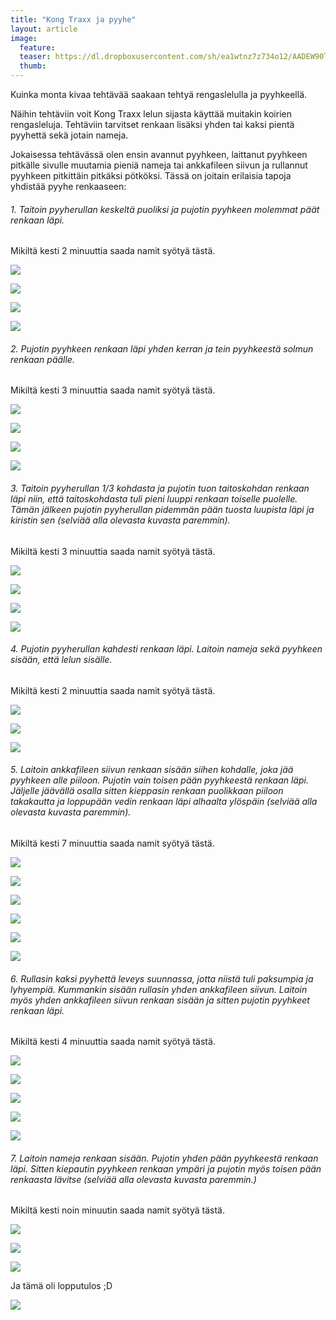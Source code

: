 ```yaml
---
title: "Kong Traxx ja pyyhe"
layout: article
image:
  feature:
  teaser: https://dl.dropboxusercontent.com/sh/ea1wtnz7z734o12/AADEW90TE9i16TlEW3e2IRlHa/aktivointi/kong-traxx-ja-pyyhe/DSC57081-245px.jpg
  thumb:
---
```


Kuinka monta kivaa tehtävää saakaan tehtyä rengaslelulla ja pyyhkeellä.

Näihin tehtäviin voit Kong Traxx lelun sijasta käyttää muitakin koirien rengasleluja. Tehtäviin tarvitset renkaan lisäksi yhden tai kaksi pientä pyyhettä sekä jotain nameja. 

Jokaisessa tehtävässä olen ensin avannut pyyhkeen, laittanut pyyhkeen pitkälle sivulle muutamia pieniä nameja tai ankkafileen siivun ja rullannut pyyhkeen pitkittäin pitkäksi pötköksi. Tässä on joitain erilaisia tapoja yhdistää pyyhe renkaaseen:

###### 1. Taitoin pyyherullan keskeltä puoliksi ja pujotin pyyhkeen molemmat päät renkaan läpi.
Mikiltä kesti 2 minuuttia saada namit syötyä tästä.

[![](https://dl.dropboxusercontent.com/sh/ea1wtnz7z734o12/AABAaB9PqB7uxdBgBswVGK-Ma/aktivointi/kong-traxx-ja-pyyhe/DSC57006-800px.jpg)](https://dl.dropboxusercontent.com/sh/ea1wtnz7z734o12/AADoOW8FAuczJNHpc00s82-ma/aktivointi/kong-traxx-ja-pyyhe/DSC57006.jpg)

[![](https://dl.dropboxusercontent.com/sh/ea1wtnz7z734o12/AAAtnPWteiv8wn5cM0P72vGva/aktivointi/kong-traxx-ja-pyyhe/DSC57009-800px.jpg)](https://dl.dropboxusercontent.com/sh/ea1wtnz7z734o12/AADE2_-h-E-cLBhqHncX_T7aa/aktivointi/kong-traxx-ja-pyyhe/DSC57009.jpg)

[![](https://dl.dropboxusercontent.com/sh/ea1wtnz7z734o12/AADjat7yBMH1F4fzMJf5UwV9a/aktivointi/kong-traxx-ja-pyyhe/DSC57014-800px.jpg)](https://dl.dropboxusercontent.com/sh/ea1wtnz7z734o12/AAANZbCLnCfR5534W_9ICJMoa/aktivointi/kong-traxx-ja-pyyhe/DSC57014.jpg)

[![](https://dl.dropboxusercontent.com/sh/ea1wtnz7z734o12/AAA3-dd1SkT1EMseLtv5MTywa/aktivointi/kong-traxx-ja-pyyhe/DSC57043-800px.jpg)](https://dl.dropboxusercontent.com/sh/ea1wtnz7z734o12/AAAfsUwXQZsu3uOdQDI8h_lUa/aktivointi/kong-traxx-ja-pyyhe/DSC57043.jpg)

###### 2. Pujotin pyyhkeen renkaan läpi yhden kerran ja tein pyyhkeestä solmun renkaan päälle.
Mikiltä kesti 3 minuuttia saada namit syötyä tästä.

[![](https://dl.dropboxusercontent.com/sh/ea1wtnz7z734o12/AACUY39UUsOk3O6VZNakNg5aa/aktivointi/kong-traxx-ja-pyyhe/DSC57672-800px.jpg)](https://dl.dropboxusercontent.com/sh/ea1wtnz7z734o12/AABmVLL2VQMyfXA9lD6fI57_a/aktivointi/kong-traxx-ja-pyyhe/DSC57672.jpg)

[![](https://dl.dropboxusercontent.com/sh/ea1wtnz7z734o12/AACuUNBN4IcfzRgCEj7oFRG2a/aktivointi/kong-traxx-ja-pyyhe/DSC56921-800px.jpg)](https://dl.dropboxusercontent.com/sh/ea1wtnz7z734o12/AABhM8zJXIQPxaJS-1reAz5Ca/aktivointi/kong-traxx-ja-pyyhe/DSC56921.jpg)

[![](https://dl.dropboxusercontent.com/sh/ea1wtnz7z734o12/AABuEFbwocMLC5qiFTioHtG_a/aktivointi/kong-traxx-ja-pyyhe/DSC56997-800px.jpg)](https://dl.dropboxusercontent.com/sh/ea1wtnz7z734o12/AAD1j_Nebv4KlE9Ei0q6wwyBa/aktivointi/kong-traxx-ja-pyyhe/DSC56997.jpg)

[![](https://dl.dropboxusercontent.com/sh/ea1wtnz7z734o12/AAD65Dbj2AQzDzbwh44aM9CPa/aktivointi/kong-traxx-ja-pyyhe/DSC56936-800px.jpg)](https://dl.dropboxusercontent.com/sh/ea1wtnz7z734o12/AADL2rrNC5seg1CKZOVEIJQLa/aktivointi/kong-traxx-ja-pyyhe/DSC56936.jpg)

###### 3. Taitoin pyyherullan 1/3 kohdasta ja pujotin tuon taitoskohdan renkaan läpi niin, että taitoskohdasta tuli pieni luuppi renkaan toiselle puolelle. Tämän jälkeen pujotin pyyherullan pidemmän pään tuosta luupista läpi ja kiristin sen (selviää alla olevasta kuvasta paremmin).
Mikiltä kesti 3 minuuttia saada namit syötyä tästä.

[![](https://dl.dropboxusercontent.com/sh/ea1wtnz7z734o12/AAAjTPhUXVt0Nk_KpB3Xp9qPa/aktivointi/kong-traxx-ja-pyyhe/Kollaasi_1-800px.jpg)](https://dl.dropboxusercontent.com/sh/ea1wtnz7z734o12/AABEoaQFIrNZph0Hg72Bo7rqa/aktivointi/kong-traxx-ja-pyyhe/Kollaasi_1.jpg)

[![](https://dl.dropboxusercontent.com/sh/ea1wtnz7z734o12/AADE-txlKM-zMtbe0Dg3DFaoa/aktivointi/kong-traxx-ja-pyyhe/DSC57081-800px.jpg)](https://dl.dropboxusercontent.com/sh/ea1wtnz7z734o12/AAB99M6f2EmoKqs--g2_wTeAa/aktivointi/kong-traxx-ja-pyyhe/DSC57081.jpg)

[![](https://dl.dropboxusercontent.com/sh/ea1wtnz7z734o12/AACiIKdxRtNPgH-xRqGO8C2fa/aktivointi/kong-traxx-ja-pyyhe/DSC57112-800px.jpg)](https://dl.dropboxusercontent.com/sh/ea1wtnz7z734o12/AABGa0CotaR8tV0B1LZs-qpUa/aktivointi/kong-traxx-ja-pyyhe/DSC57112.jpg)

[![](https://dl.dropboxusercontent.com/sh/ea1wtnz7z734o12/AABpizOgwQuED_Zxc_4g4dwja/aktivointi/kong-traxx-ja-pyyhe/DSC57117-800px.jpg)](https://dl.dropboxusercontent.com/sh/ea1wtnz7z734o12/AABE0Qvy11MUK4zV9GizFEh_a/aktivointi/kong-traxx-ja-pyyhe/DSC57117.jpg)

###### 4. Pujotin pyyherullan kahdesti renkaan läpi. Laitoin nameja sekä pyyhkeen sisään, että lelun sisälle.
Mikiltä kesti 2 minuuttia saada namit syötyä tästä.

[![](https://dl.dropboxusercontent.com/sh/ea1wtnz7z734o12/AACkvjsJDgOyhFfiAHOlbXFRa/aktivointi/kong-traxx-ja-pyyhe/DSC57135-800px.jpg)](https://dl.dropboxusercontent.com/sh/ea1wtnz7z734o12/AADz70AvoF9ZsxbrIz1rTLt4a/aktivointi/kong-traxx-ja-pyyhe/DSC57135.jpg)

[![](https://dl.dropboxusercontent.com/sh/ea1wtnz7z734o12/AAB-732c20OfqSixPMHEIvQGa/aktivointi/kong-traxx-ja-pyyhe/DSC57160-800px.jpg)](https://dl.dropboxusercontent.com/sh/ea1wtnz7z734o12/AAC72FAtOL87nW5A816V9A65a/aktivointi/kong-traxx-ja-pyyhe/DSC57160.jpg)

[![](https://dl.dropboxusercontent.com/sh/ea1wtnz7z734o12/AAASUQXUWAWt7q0Z3CLlNi0Sa/aktivointi/kong-traxx-ja-pyyhe/DSC57167-800px.jpg)](https://dl.dropboxusercontent.com/sh/ea1wtnz7z734o12/AADekABfLJYfjsFmjSWz823-a/aktivointi/kong-traxx-ja-pyyhe/DSC57167.jpg)

###### 5. Laitoin ankkafileen siivun renkaan sisään siihen kohdalle, joka jää pyyhkeen alle piiloon. Pujotin vain toisen pään pyyhkeestä renkaan läpi. Jäljelle jäävällä osalla sitten kieppasin renkaan puolikkaan piiloon takakautta ja loppupään vedin renkaan läpi alhaalta ylöspäin (selviää alla olevasta kuvasta paremmin).
Mikiltä kesti 7 minuuttia saada namit syötyä tästä.

[![](https://dl.dropboxusercontent.com/sh/ea1wtnz7z734o12/AAAQ5iI9b9umeUPok1jIVS-Ca/aktivointi/kong-traxx-ja-pyyhe/Kollaasi_4-800px.jpg)](https://dl.dropboxusercontent.com/sh/ea1wtnz7z734o12/AADTNJ62NhpDE2IgIpEQv7c_a/aktivointi/kong-traxx-ja-pyyhe/Kollaasi_4.jpg)

[![](https://dl.dropboxusercontent.com/sh/ea1wtnz7z734o12/AABco4QF227mczzA9MrOKTbTa/aktivointi/kong-traxx-ja-pyyhe/DSC57418-800px.jpg)](https://dl.dropboxusercontent.com/sh/ea1wtnz7z734o12/AAAt_rBP2Xz94PRrz16EAPyma/aktivointi/kong-traxx-ja-pyyhe/DSC57418.jpg)

[![](https://dl.dropboxusercontent.com/sh/ea1wtnz7z734o12/AADhTldnQ22h2uqkYGvCTiOXa/aktivointi/kong-traxx-ja-pyyhe/DSC57479-800px.jpg)](https://dl.dropboxusercontent.com/sh/ea1wtnz7z734o12/AABmtqrAs53VIn-oKeizIxzba/aktivointi/kong-traxx-ja-pyyhe/DSC57479.jpg)

[![](https://dl.dropboxusercontent.com/sh/ea1wtnz7z734o12/AAAd61Ztyr_u3d-s1PYgpcqFa/aktivointi/kong-traxx-ja-pyyhe/DSC57437-800px.jpg)](https://dl.dropboxusercontent.com/sh/ea1wtnz7z734o12/AAA0pGylkYPdPE1mGVc1Dj4ea/aktivointi/kong-traxx-ja-pyyhe/DSC57437.jpg)

[![](https://dl.dropboxusercontent.com/sh/ea1wtnz7z734o12/AADxhC15BtN8zcgqsX_wQv4Xa/aktivointi/kong-traxx-ja-pyyhe/DSC57512-800px.jpg)](https://dl.dropboxusercontent.com/sh/ea1wtnz7z734o12/AAC7I2CPbbXm9CmjG6uUzi7Ha/aktivointi/kong-traxx-ja-pyyhe/DSC57512.jpg)

[![](https://dl.dropboxusercontent.com/sh/ea1wtnz7z734o12/AABsy9KclWwOvoMLQ99XrsHWa/aktivointi/kong-traxx-ja-pyyhe/DSC57527-800px.jpg)](https://dl.dropboxusercontent.com/sh/ea1wtnz7z734o12/AABKfj_XuISjZUluSn0t2NGFa/aktivointi/kong-traxx-ja-pyyhe/DSC57527.jpg)

###### 6. Rullasin kaksi pyyhettä leveys suunnassa, jotta niistä tuli paksumpia ja lyhyempiä. Kummankin sisään rullasin yhden ankkafileen siivun. Laitoin myös yhden ankkafileen siivun renkaan sisään ja sitten pujotin pyyhkeet renkaan läpi.
Mikiltä kesti 4 minuuttia saada namit syötyä tästä.

[![](https://dl.dropboxusercontent.com/sh/ea1wtnz7z734o12/AACNkrQwTZdX4PM46zc0tlsta/aktivointi/kong-traxx-ja-pyyhe/Kollaasi_3-800px.jpg)](https://dl.dropboxusercontent.com/sh/ea1wtnz7z734o12/AABCqNYSpnIpmzOSaCP1nzdca/aktivointi/kong-traxx-ja-pyyhe/Kollaasi_3.jpg)

[![](https://dl.dropboxusercontent.com/sh/ea1wtnz7z734o12/AADUubHjoMvg5xcOM_fDnK2Ua/aktivointi/kong-traxx-ja-pyyhe/DSC57182-800px.jpg)](https://dl.dropboxusercontent.com/sh/ea1wtnz7z734o12/AAC1Se63RDIZaegQn7Z5pFexa/aktivointi/kong-traxx-ja-pyyhe/DSC57182.jpg)

[![](https://dl.dropboxusercontent.com/sh/ea1wtnz7z734o12/AABO9QGNEVZXT09YSFbkxqcia/aktivointi/kong-traxx-ja-pyyhe/DSC57250-800px.jpg)](https://dl.dropboxusercontent.com/sh/ea1wtnz7z734o12/AAAU3ogSx4eKhYh_VACQu_Gja/aktivointi/kong-traxx-ja-pyyhe/DSC57250.jpg)

[![](https://dl.dropboxusercontent.com/sh/ea1wtnz7z734o12/AADZeN6vajWgWLbWgwkBH5j-a/aktivointi/kong-traxx-ja-pyyhe/DSC57329-800px.jpg)](https://dl.dropboxusercontent.com/sh/ea1wtnz7z734o12/AAAJ_ClrslBP2zE4wOh8ZE-xa/aktivointi/kong-traxx-ja-pyyhe/DSC57329.jpg)

[![](https://dl.dropboxusercontent.com/sh/ea1wtnz7z734o12/AAC2bLrej38zXIorTl-Xqfjba/aktivointi/kong-traxx-ja-pyyhe/DSC57380-800px.jpg)](https://dl.dropboxusercontent.com/sh/ea1wtnz7z734o12/AACc1XfGf5Hs4tY7GND6gt4oa/aktivointi/kong-traxx-ja-pyyhe/DSC57380.jpg)

###### 7. Laitoin nameja renkaan sisään. Pujotin yhden pään pyyhkeestä renkaan läpi. Sitten kiepautin pyyhkeen renkaan ympäri ja pujotin myös toisen pään renkaasta lävitse (selviää alla olevasta kuvasta paremmin.)
Mikiltä kesti noin minuutin saada namit syötyä tästä.

[![](https://dl.dropboxusercontent.com/sh/ea1wtnz7z734o12/AABc7IcXhNdYlDV3C178X7HNa/aktivointi/kong-traxx-ja-pyyhe/Kollaasi_2-800px.jpg)](https://dl.dropboxusercontent.com/sh/ea1wtnz7z734o12/AAA1OBgg1GQuvTzv0fHQun-Qa/aktivointi/kong-traxx-ja-pyyhe/Kollaasi_2.jpg)

[![](https://dl.dropboxusercontent.com/sh/ea1wtnz7z734o12/AADi2ayhE3LgDF65sa91Iewsa/aktivointi/kong-traxx-ja-pyyhe/DSC57681-800px.jpg)](https://dl.dropboxusercontent.com/sh/ea1wtnz7z734o12/AABi6OxadzoDFWFRoFc7wt6ia/aktivointi/kong-traxx-ja-pyyhe/DSC57681.jpg)

[![](https://dl.dropboxusercontent.com/sh/ea1wtnz7z734o12/AABhTh_-tYrrrZZm5GjqW3Bqa/aktivointi/kong-traxx-ja-pyyhe/DSC57691-800px.jpg)](https://dl.dropboxusercontent.com/sh/ea1wtnz7z734o12/AADV889Wohz4akVrqkL0lVyKa/aktivointi/kong-traxx-ja-pyyhe/DSC57691.jpg)

Ja tämä oli lopputulos ;D

[![](https://dl.dropboxusercontent.com/sh/ea1wtnz7z734o12/AADpYCcSyutwQx8uv_T1LtaXa/aktivointi/kong-traxx-ja-pyyhe/DSC57563-800px.jpg)](https://dl.dropboxusercontent.com/sh/ea1wtnz7z734o12/AAApwWl1b0qTCdI0BnCp-UwDa/aktivointi/kong-traxx-ja-pyyhe/DSC57563.jpg)

